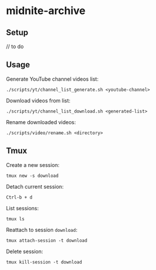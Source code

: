 # midnite-archive

## Setup

// to do

## Usage

Generate YouTube channel videos list:
```shell
./scripts/yt/channel_list_generate.sh <youtube-channel>
```

Download videos from list:
```shell
./scripts/yt/channel_list_download.sh <generated-list>
```

Rename downloaded videos:
```shell
./scripts/video/rename.sh <directory>
```

## Tmux

Create a new session:
```shell
tmux new -s download
```

Detach current session:
```shell
Ctrl-b + d
```

List sessions:
```shell
tmux ls
```

Reattach to session `download`:
```shell
tmux attach-session -t download
```

Delete session:
```shell
tmux kill-session -t download
```
